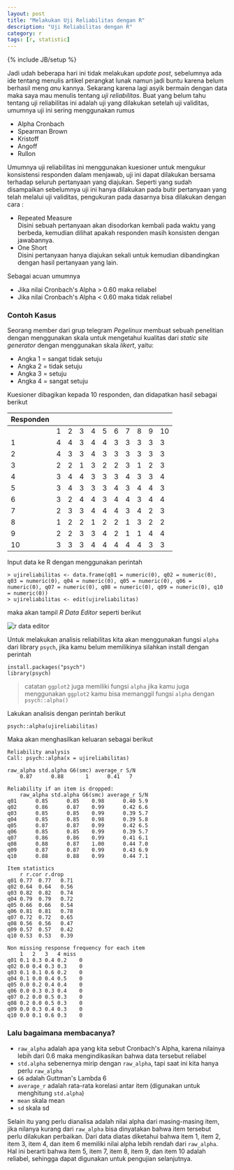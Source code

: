 ```yaml
---
layout: post
title: "Melakukan Uji Reliabilitas dengan R"
description: "Uji Reliabilitas dengan R"
category: r
tags: [r, statistic]
---
```

{% include JB/setup %}

Jadi udah beberapa hari ini tidak melakukan _update post_, sebelumnya ada ide tentang menulis artikel perangkat lunak namun jadi buntu karena belum berhasil meng _anu_ kannya. Sekarang karena lagi asyik bermain dengan data maka saya mau menulis tentang *uji reliabilitas*. Buat yang belum tahu tentang uji reliabilitas ini adalah uji yang dilakukan setelah uji validitas, umumnya uji ini sering menggunakan rumus  
- Alpha Cronbach  
- Spearman Brown  
- Kristoff  
- Angoff  
- Rullon  

Umumnya uji reliabilitas ini menggunakan kuesioner untuk mengukur konsistensi responden dalam menjawab, uji ini dapat dilakukan bersama terhadap seluruh pertanyaan yang diajukan. Seperti yang sudah disampaikan sebelumnya uji ini hanya dilakukan pada butir pertanyaan yang telah melalui uji validitas, pengukuran pada dasarnya bisa dilakukan dengan cara :  

- Repeated Measure  
    Disini sebuah pertanyaan akan disodorkan kembali pada waktu yang berbeda, kemudian dilihat apakah responden masih konsisten dengan jawabannya.  
- One Short  
    Disini pertanyaan hanya diajukan sekali untuk kemudian dibandingkan dengan hasil pertanyaan yang lain.  

Sebagai acuan umumnya  

- Jika nilai Cronbach's Alpha > 0.60 maka reliabel  
- Jika nilai Cronbach's Alpha < 0.60 maka tidak reliabel  

### Contoh Kasus  
Seorang member dari grup telegram *Pegelinux* membuat sebuah penelitian dengan menggunakan skala untuk mengetahui kualitas dari _static site generator_ dengan menggunakan skala _likert_, yaitu:  

- Angka 1 = sangat tidak setuju  
- Angka 2 = tidak setuju  
- Angka 3 = setuju  
- Angka 4 = sangat setuju  

Kuesioner dibagikan kepada 10 responden, dan didapatkan hasil sebagai berikut  

| Responden |   |   |   |   |   |   |   |   |   |    |
|-----------|---|---|---|---|---|---|---|---|---|----|
|           | 1 | 2 | 3 | 4 | 5 | 6 | 7 | 8 | 9 | 10 |
| 1         | 4 | 4 | 3 | 4 | 4 | 3 | 3 | 3 | 3 | 3  |
| 2         | 4 | 3 | 3 | 4 | 3 | 3 | 3 | 3 | 3 | 3  |
| 3         | 2 | 2 | 1 | 3 | 2 | 2 | 3 | 1 | 2 | 3  |
| 4         | 3 | 4 | 4 | 3 | 3 | 3 | 4 | 3 | 3 | 4  |
| 5         | 3 | 4 | 3 | 3 | 3 | 4 | 3 | 4 | 4 | 3  |
| 6         | 3 | 2 | 4 | 4 | 3 | 4 | 4 | 3 | 4 | 4  |
| 7         | 2 | 3 | 3 | 4 | 4 | 4 | 3 | 4 | 2 | 3  |
| 8         | 1 | 2 | 2 | 1 | 2 | 2 | 1 | 3 | 2 | 2  |
| 9         | 2 | 2 | 3 | 3 | 4 | 2 | 1 | 1 | 4 | 4  |
| 10        | 3 | 3 | 3 | 4 | 4 | 4 | 4 | 4 | 3 | 3  |  

Input data ke R dengan menggunakan perintah  

    > ujireliabilitas <- data.frame(q01 = numeric(0), q02 = numeric(0), q03 = numeric(0), q04 = numeric(0), q05 = numeric(0), q06 = numeric(0), q07 = numeric(0), q08 = numeric(0), q09 = numeric(0), q10 = numeric(0))
    > ujireliabilitas <- edit(ujireliabilitas)

maka akan tampil *R Data Editor* seperti berikut  

<img src="{{ site.baseurl }}/img/r-data-editor.png" class="img-responsive" alt="r data editor">  

Untuk melakukan analisis reliabilitas kita akan menggunakan fungsi `alpha` dari library `psych`, jika kamu belum memilikinya silahkan install dengan perintah  

    install.packages("psych")  
    library(psych)  

> catatan `ggplot2` juga memiliki fungsi `alpha` jika kamu juga menggunakan `ggplot2` kamu bisa memanggil fungsi `alpha` dengan `psych::alpha()`

Lakukan analisis dengan perintah berikut  

    psych::alpha(ujireliabilitas)  

Maka akan menghasilkan keluaran sebagai berikut  

    Reliability analysis   
    Call: psych::alpha(x = ujireliabilitas)

    raw_alpha std.alpha G6(smc) average_r S/N
        0.87      0.88       1      0.41   7

    Reliability if an item is dropped:
        raw_alpha std.alpha G6(smc) average_r S/N
    q01      0.85      0.85    0.98      0.40 5.9
    q02      0.86      0.87    0.99      0.42 6.6
    q03      0.85      0.85    0.99      0.39 5.7
    q04      0.85      0.85    0.98      0.39 5.8
    q05      0.87      0.87    0.99      0.42 6.5
    q06      0.85      0.85    0.99      0.39 5.7
    q07      0.86      0.86    0.99      0.41 6.1
    q08      0.88      0.87    1.00      0.44 7.0
    q09      0.87      0.87    0.99      0.43 6.9
    q10      0.88      0.88    0.99      0.44 7.1

    Item statistics 
        r r.cor r.drop
    q01 0.77  0.77   0.71
    q02 0.64  0.64   0.56
    q03 0.82  0.82   0.74
    q04 0.79  0.79   0.72
    q05 0.66  0.66   0.54
    q06 0.81  0.81   0.78
    q07 0.72  0.72   0.65
    q08 0.56  0.56   0.47
    q09 0.57  0.57   0.42
    q10 0.53  0.53   0.39

    Non missing response frequency for each item
        1   2   3   4 miss
    q01 0.1 0.3 0.4 0.2    0
    q02 0.0 0.4 0.3 0.3    0
    q03 0.1 0.1 0.6 0.2    0
    q04 0.1 0.0 0.4 0.5    0
    q05 0.0 0.2 0.4 0.4    0
    q06 0.0 0.3 0.3 0.4    0
    q07 0.2 0.0 0.5 0.3    0
    q08 0.2 0.0 0.5 0.3    0
    q09 0.0 0.3 0.4 0.3    0
    q10 0.0 0.1 0.6 0.3    0

### Lalu bagaimana membacanya?  

- `raw_alpha` adalah apa yang kita sebut Cronbach's Alpha, karena nilainya lebih dari 0.6 maka mengindikasikan bahwa data tersebut reliabel  
- `std.alpha` sebenernya mirip dengan `raw_alpha`, tapi saat ini kita hanya perlu `raw_alpha`  
- `G6` adalah Guttman's Lambda 6  
- `average_r` adalah rata-rata korelasi antar item (digunakan untuk menghitung `std.alpha`)  
- `mean` skala mean  
- `sd` skala sd  

Selain itu yang perlu dianalisa adalah nilai alpha dari masing-masing item, jika nilanya kurang dari `raw_alpha` bisa dinyatakan bahwa item tersebut perlu dilakukan perbaikan. Dari data diatas diketahui bahwa item 1, item 2, item 3, item 4, dan item 6 memiliki nilai alpha lebih rendah dari `raw_alpha`. Hal ini berarti bahwa item 5, item 7, item 8, item 9, dan item 10 adalah reliabel, sehingga dapat digunakan untuk pengujian selanjutnya.